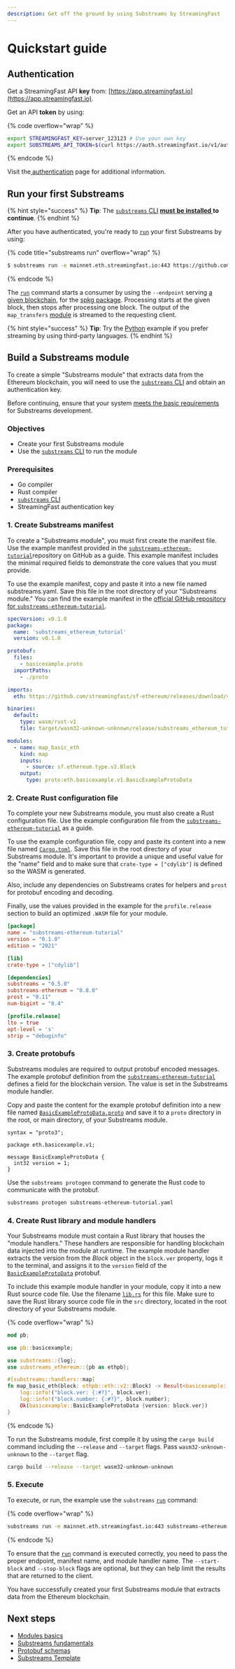 ```yaml
---
description: Get off the ground by using Substreams by StreamingFast
---
```


# Quickstart guide

## Authentication

Get a StreamingFast API **key** from: [https://app.streamingfast.io](https://app.streamingfast.io).

Get an API **token** by using:

{% code overflow="wrap" %}

```bash
export STREAMINGFAST_KEY=server_123123 # Use your own key
export SUBSTREAMS_API_TOKEN=$(curl https://auth.streamingfast.io/v1/auth/issue -s --data-binary '{"api_key":"'$STREAMINGFAST_KEY'"}' | jq -r .token)
```

{% endcode %}

Visit the[ authentication](../reference-and-specs/authentication.md) page for additional information.

## Run your first Substreams

{% hint style="success" %}
**Tip**: The [`substreams` CLI](../reference-and-specs/command-line-interface.md) [**must** **be installed** ](installing-the-cli.md)**to continue**.
{% endhint %}

After you have authenticated, you're ready to [`run`](https://substreams.streamingfast.io/reference-and-specs/command-line-interface#run) your first Substreams by using:

{% code title="substreams run" overflow="wrap" %}

```bash
$ substreams run -e mainnet.eth.streamingfast.io:443 https://github.com/streamingfast/substreams-template/releases/download/v0.2.0/substreams-template-v0.2.0.spkg map_transfers --start-block 12292922 --stop-block +1
```

{% endcode %}

The [`run`](https://substreams.streamingfast.io/reference-and-specs/command-line-interface#run) command starts a consumer by using the `--endpoint` serving [a given blockchain](../reference-and-specs/chains-and-endpoints.md), for the [spkg package](../reference-and-specs/packages.md). Processing starts at the given block, then stops after processing one block. The output of the `map_transfers` [module](../developers-guide/modules/setting-up-handlers.md) is streamed to the requesting client.

{% hint style="success" %}
**Tip**: Try the [Python](https://github.com/streamingfast/substreams-playground/tree/master/consumers/python) example if you prefer streaming by using third-party languages.
{% endhint %}

## Build a Substreams module

To create a simple "Substreams module" that extracts data from the Ethereum blockchain, you will need to use the [`substreams` CLI](https://substreams.streamingfast.io/reference-and-specs/command-line-interface) and obtain an authentication key.

Before continuing, ensure that your system [meets the basic requirements](https://substreams.streamingfast.io/developers-guide/installation-requirements) for Substreams development.

### Objectives

- Create your first Substreams module
- Use the [`substreams` CLI](https://substreams.streamingfast.io/reference-and-specs/command-line-interface) to run the module

### Prerequisites

- Go compiler
- Rust compiler
- [`substreams` CLI](https://substreams.streamingfast.io/reference-and-specs/command-line-interface)
- StreamingFast authentication key

### 1. Create Substreams manifest

To create a "Substreams module", you must first create the manifest file. Use the example manifest provided in the [`substreams-ethereum-tutorial`](https://github.com/streamingfast/substreams-ethereum-tutorial)repository on GitHub as a guide. This example manifest includes the minimal required fields to demonstrate the core values that you must provide.

To use the example manifest, copy and paste it into a new file named substreams.yaml. Save this file in the root directory of your "Substreams module." You can find the example manifest in the [official GitHub repository for `substreams-ethereum-tutorial`](https://github.com/streamingfast/substreams-ethereum-tutorial).

```yaml
specVersion: v0.1.0
package:
  name: 'substreams_ethereum_tutorial'
  version: v0.1.0

protobuf:
  files:
    - basicexample.proto
  importPaths:
    - ./proto

imports:
  eth: https://github.com/streamingfast/sf-ethereum/releases/download/v0.10.2/ethereum-v0.10.4.spkg

binaries:
  default:
    type: wasm/rust-v1
    file: target/wasm32-unknown-unknown/release/substreams_ethereum_tutorial.wasm

modules:
  - name: map_basic_eth
    kind: map
    inputs:
      - source: sf.ethereum.type.v2.Block
    output:
      type: proto:eth.basicexample.v1.BasicExampleProtoData
```

### 2. Create Rust configuration file

To complete your new Substreams module, you must also create a Rust configuration file. Use the example configuration file from the [`substreams-ethereum-tutorial`](https://github.com/streamingfast/substreams-ethereum-tutorial) as a guide.

To use the example configuration file, copy and paste its content into a new file named [`Cargo.toml`](https://github.com/streamingfast/substreams-ethereum-tutorial/blob/main/Cargo.toml). Save this file in the root directory of your Substreams module. It's important to provide a unique and useful value for the "name" field and to make sure that `crate-type = ["cdylib"]` is defined so the WASM is generated.

Also, include any dependencies on Substreams crates for helpers and `prost` for protobuf encoding and decoding.

Finally, use the values provided in the example for the `profile.release` section to build an optimized `.WASM` file for your module.

```toml
[package]
name = "substreams-ethereum-tutorial"
version = "0.1.0"
edition = "2021"

[lib]
crate-type = ["cdylib"]

[dependencies]
substreams = "0.5.0"
substreams-ethereum = "0.8.0"
prost = "0.11"
num-bigint = "0.4"

[profile.release]
lto = true
opt-level = 's'
strip = "debuginfo"
```

### 3. Create protobufs

Substreams modules are required to output protobuf encoded messages. The example protobuf definition from the [`substreams-ethereum-tutorial`](https://github.com/streamingfast/substreams-ethereum-tutorial) defines a field for the blockchain version. The value is set in the Substreams module handler.

Copy and paste the content for the example protobuf definition into a new file named [`BasicExampleProtoData.proto`](https://github.com/streamingfast/substreams-ethereum-tutorial/blob/main/proto/basicexample.proto) and save it to a `proto` directory in the root, or main directory, of your Substreams module.

```
syntax = "proto3";

package eth.basicexample.v1;

message BasicExampleProtoData {
  int32 version = 1;
}
```

Use the `substreams protogen` command to generate the Rust code to communicate with the protobuf.

```bash
substreams protogen substreams-ethereum-tutorial.yaml
```

### 4. Create Rust library and module handlers

Your Substreams module must contain a Rust library that houses the "module handlers." These handlers are responsible for handling blockchain data injected into the module at runtime. The example module handler extracts the version from the <i>Block</i> object in the `block.ver` property, logs it to the terminal, and assigns it to the `version` field of the [`BasicExampleProtoData`](https://github.com/streamingfast/substreams-ethereum-tutorial/blob/main/proto/basicexample.proto) protobuf.

To include this example module handler in your module, copy it into a new Rust source code file. Use the filename [`lib.rs`](https://github.com/streamingfast/substreams-ethereum-tutorial/blob/main/src/lib.rs) for this file. Make sure to save the Rust library source code file in the `src` directory, located in the root directory of your Substreams module.

{% code overflow="wrap" %}

```rust
mod pb;

use pb::basicexample;

use substreams::{log};
use substreams_ethereum::{pb as ethpb};

#[substreams::handlers::map]
fn map_basic_eth(block: ethpb::eth::v2::Block) -> Result<basicexample::BasicExampleProtoData, substreams::errors::Error> {
    log::info!("block.ver: {:#?}", block.ver);
    log::info!("block.number: {:#?}", block.number);
    Ok(basicexample::BasicExampleProtoData {version: block.ver})
}
```

{% endcode %}

To run the Substreams module, first compile it by using the `cargo build` command including the `--release` and `--target` flags. Pass `wasm32-unknown-unknown` to the `--target` flag.

```bash
cargo build --release --target wasm32-unknown-unknown
```

### 5. Execute

To execute, or run, the example use the `substreams` [`run`](https://substreams.streamingfast.io/reference-and-specs/command-line-interface#run) command:

{% code overflow="wrap" %}

```bash
substreams run -e mainnet.eth.streamingfast.io:443 substreams-ethereum-tutorial.yaml map_basic_eth --start-block 10000001 --stop-block +1
```

{% endcode %}

To ensure that the [`run`](https://substreams.streamingfast.io/reference-and-specs/command-line-interface#run) command is executed correctly, you need to pass the proper endpoint, manifest name, and module handler name. The `--start-block` and `--stop-block` flags are optional, but they can help limit the results that are returned to the client.

You have successfully created your first Substreams module that extracts data from the Ethereum blockchain.

## Next steps

- [Modules basics](https://substreams.streamingfast.io/concepts-and-fundamentals/modules)
- [Substreams fundamentals](https://substreams.streamingfast.io/concepts-and-fundamentals/fundamentals)
- [Protobuf schemas](https://substreams.streamingfast.io/developers-guide/creating-protobuf-schemas)
- [Substreams Template](https://github.com/streamingfast/substreams-template)
